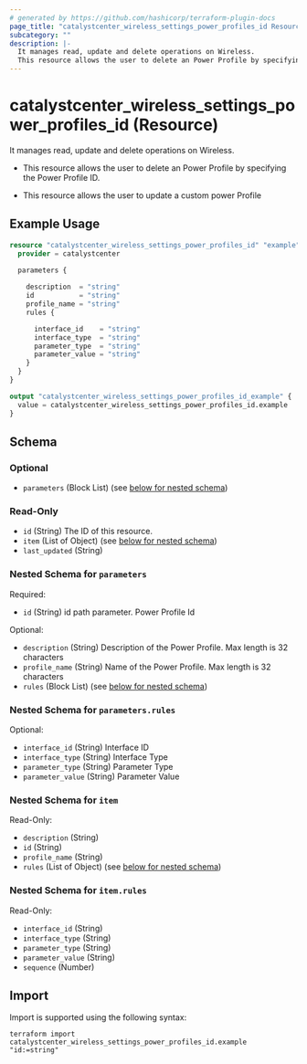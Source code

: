 ```yaml
---
# generated by https://github.com/hashicorp/terraform-plugin-docs
page_title: "catalystcenter_wireless_settings_power_profiles_id Resource - terraform-provider-catalystcenter"
subcategory: ""
description: |-
  It manages read, update and delete operations on Wireless.
  This resource allows the user to delete an Power Profile by specifying the Power Profile ID.This resource allows the user to update a custom power Profile
---
```


# catalystcenter_wireless_settings_power_profiles_id (Resource)

It manages read, update and delete operations on Wireless.

- This resource allows the user to delete an Power Profile by specifying the Power Profile ID.

- This resource allows the user to update a custom power Profile

## Example Usage

```terraform
resource "catalystcenter_wireless_settings_power_profiles_id" "example" {
  provider = catalystcenter
 
  parameters {

    description  = "string"
    id           = "string"
    profile_name = "string"
    rules {

      interface_id    = "string"
      interface_type  = "string"
      parameter_type  = "string"
      parameter_value = "string"
    }
  }
}

output "catalystcenter_wireless_settings_power_profiles_id_example" {
  value = catalystcenter_wireless_settings_power_profiles_id.example
}
```

<!-- schema generated by tfplugindocs -->
## Schema

### Optional

- `parameters` (Block List) (see [below for nested schema](#nestedblock--parameters))

### Read-Only

- `id` (String) The ID of this resource.
- `item` (List of Object) (see [below for nested schema](#nestedatt--item))
- `last_updated` (String)

<a id="nestedblock--parameters"></a>
### Nested Schema for `parameters`

Required:

- `id` (String) id path parameter. Power Profile Id

Optional:

- `description` (String) Description of the Power Profile. Max length is 32 characters
- `profile_name` (String) Name of the Power Profile. Max length is 32 characters
- `rules` (Block List) (see [below for nested schema](#nestedblock--parameters--rules))

<a id="nestedblock--parameters--rules"></a>
### Nested Schema for `parameters.rules`

Optional:

- `interface_id` (String) Interface ID
- `interface_type` (String) Interface Type
- `parameter_type` (String) Parameter Type
- `parameter_value` (String) Parameter Value



<a id="nestedatt--item"></a>
### Nested Schema for `item`

Read-Only:

- `description` (String)
- `id` (String)
- `profile_name` (String)
- `rules` (List of Object) (see [below for nested schema](#nestedobjatt--item--rules))

<a id="nestedobjatt--item--rules"></a>
### Nested Schema for `item.rules`

Read-Only:

- `interface_id` (String)
- `interface_type` (String)
- `parameter_type` (String)
- `parameter_value` (String)
- `sequence` (Number)

## Import

Import is supported using the following syntax:

```shell
terraform import catalystcenter_wireless_settings_power_profiles_id.example "id:=string"
```
